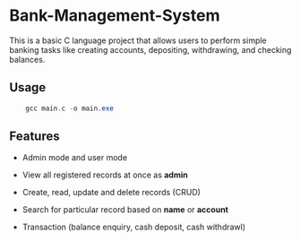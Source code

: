 # Bank-Management-System
This is a basic C language project that allows users to perform simple banking tasks like creating accounts, depositing, withdrawing, and checking balances.
## Usage

```powershell
    gcc main.c -o main.exe
```

## Features

- Admin mode and user mode

- View all registered records at once as **admin**

- Create, read, update and delete records (CRUD)

- Search for particular record based on **name** or **account**

- Transaction (balance enquiry, cash deposit, cash withdrawl)
#
